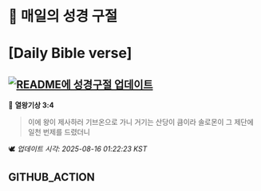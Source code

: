 # 🙏 매일의 성경 구절
# [Daily Bible verse]
## [![README에 성경구절 업데이트](https://github.com/DONGSUKA/first_test/actions/workflows/update-readme-bible.yml/badge.svg)](https://github.com/DONGSUKA/first_test/actions/workflows/update-readme-bible.yml)
<!-- START_BIBLE_VERSE -->
📖 **열왕기상 3:4**
> 이에 왕이 제사하러 기브온으로 가니 거기는 산당이 큼이라 솔로몬이 그 제단에 일천 번제를 드렸더니

🕊️ _업데이트 시각: 2025-08-16 01:22:23 KST_
  <!-- END_BIBLE_VERSE -->
## GITHUB_ACTION
